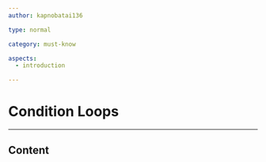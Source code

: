 ```yaml
---
author: kapnobatai136

type: normal

category: must-know

aspects:
  - introduction

---
```


# Condition Loops

---
## Content

